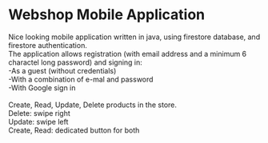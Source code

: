 # Webshop Mobile Application<br>

Nice looking mobile application written in java, using firestore database, and firestore authentication.<br>
The application allows registration (with email address and a minimum 6 charactel long password) and signing in:<br>
-As a guest (without credentials)<br>
-With a combination of e-mal and password<br>
-With Google sign in<br>
<br>
Create, Read, Update, Delete products in the store.<br>
Delete: swipe right<br>
Update: swipe left<br>
Create, Read: dedicated button for both<br> 

